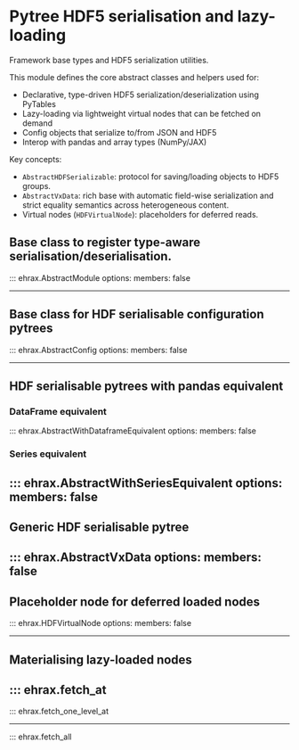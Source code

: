 # Pytree HDF5 serialisation and lazy-loading

Framework base types and HDF5 serialization utilities.

This module defines the core abstract classes and helpers used for:

- Declarative, type-driven HDF5 serialization/deserialization using PyTables
- Lazy-loading via lightweight virtual nodes that can be fetched on demand
- Config objects that serialize to/from JSON and HDF5
- Interop with pandas and array types (NumPy/JAX)

Key concepts:
- `AbstractHDFSerializable`: protocol for saving/loading objects to HDF5 groups.
- `AbstractVxData`: rich base with automatic field-wise serialization and
  strict equality semantics across heterogeneous content.
- Virtual nodes (`HDFVirtualNode`): placeholders for deferred reads.


## Base class to register type-aware serialisation/deserialisation.

::: ehrax.AbstractModule
    options:
      members: false


---

## Base class for HDF serialisable configuration pytrees

::: ehrax.AbstractConfig
    options:
      members: false

---

## HDF serialisable pytrees with pandas equivalent

### DataFrame equivalent

::: ehrax.AbstractWithDataframeEquivalent
    options:
      members: false


### Series equivalent

::: ehrax.AbstractWithSeriesEquivalent
    options:
      members: false
---

## Generic HDF serialisable pytree

::: ehrax.AbstractVxData
    options:
      members: false
---

## Placeholder node for deferred loaded nodes

::: ehrax.HDFVirtualNode
    options:
      members: false

---

## Materialising lazy-loaded nodes

::: ehrax.fetch_at
---

::: ehrax.fetch_one_level_at

---

::: ehrax.fetch_all
